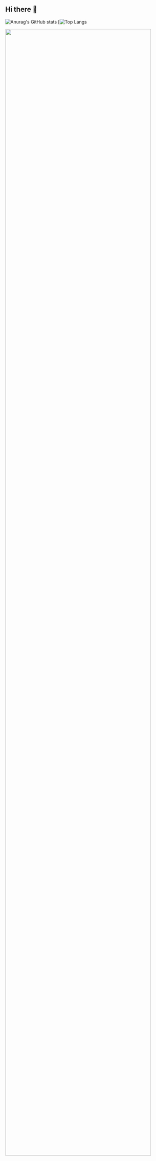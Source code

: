 ## Hi there 👋

![Anurag's GitHub stats](https://github-readme-stats.vercel.app/api?username=2ffect&show_icons=true&theme=transparent)
[![Top Langs](https://github-readme-stats.vercel.app/api/top-langs/?username=2ffect)

<a>
    <img src="https://github-readme-activity-graph.vercel.app/graph?username=2ffect&theme=github-dark-dimmed&bg_color=FFFFFF&hide_border=true&line=58A6FF&color=58A6FF" width=95%/>
</a>
